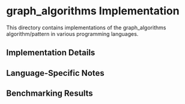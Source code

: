 # graph_algorithms Implementation

This directory contains implementations of the graph_algorithms algorithm/pattern in various programming languages.

## Implementation Details

## Language-Specific Notes

## Benchmarking Results

